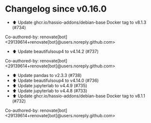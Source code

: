 # Changelog since v0.16.0
- ⬆️ Update ghcr.io/hassio-addons/debian-base Docker tag to v8.1.3 (#734)

Co-authored-by: renovate[bot] <29139614+renovate[bot]@users.noreply.github.com> 
- ⬆️ Update beautifulsoup4 to v4.14.2 (#737)

Co-authored-by: renovate[bot] <29139614+renovate[bot]@users.noreply.github.com> 
- ⬆️ Update pandas to v2.3.3 (#738) 
- ⬆️ Update beautifulsoup4 to v4.14.0 (#736) 
- ⬆️ Update jupyterlab to v4.4.9 (#735) 
- ⬆️ Update jupyterlab to v4.4.8 (#733) 
- ⬆️ Update ghcr.io/hassio-addons/debian-base Docker tag to v8.1.1 (#732)

Co-authored-by: renovate[bot] <29139614+renovate[bot]@users.noreply.github.com> 
